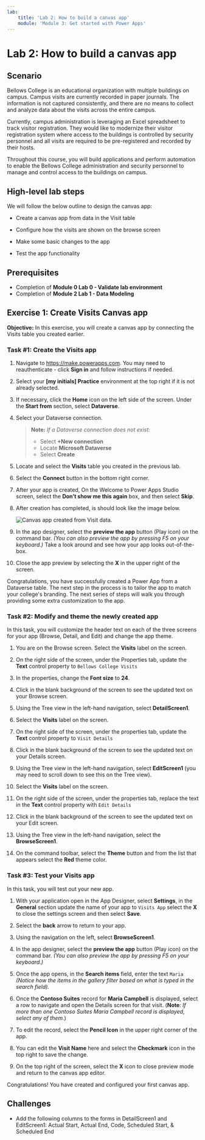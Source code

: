 ```yaml
---
lab:
    title: 'Lab 2: How to build a canvas app'
    module: 'Module 3: Get started with Power Apps'
---
```


# Lab 2: How to build a canvas app

## Scenario

Bellows College is an educational organization with multiple buildings on campus. Campus visits are currently recorded in paper journals. The information is not captured consistently, and there are no means to collect and analyze data about the visits across the entire campus.

Currently, campus administration is leveraging an Excel spreadsheet to track visitor registration. They would like to modernize their visitor registration system where access to the buildings is controlled by security personnel and all visits are required to be pre-registered and recorded by their hosts.

Throughout this course, you will build applications and perform automation to enable the Bellows College administration and security personnel to manage and control access to the buildings on campus.


## High-level lab steps

We will follow the below outline to design the canvas app:

- Create a canvas app from data in the Visit table

- Configure how the visits are shown on the browse screen

- Make some basic changes to the app

- Test the app functionality

## Prerequisites

- Completion of **Module 0 Lab 0 - Validate lab environment**
- Completion of **Module 2 Lab 1 - Data Modeling**


## Exercise 1: Create Visits Canvas app

**Objective:** In this exercise, you will create a canvas app by connecting the Visits table you created earlier.


### Task \#1: Create the Visits app

1.  Navigate to <https://make.powerapps.com>. You may need to reauthenticate - click **Sign in** and follow instructions if needed.

2.  Select your **[my initials] Practice** environment at the top right if it is not already selected.

3.  If necessary, click the **Home** icon on the left side of the screen. Under the **Start from** section, select **Dataverse**.

4.  Select your Dataverse connection.

    > **Note:** *If a Dataverse connection does not exist:*
    > - Select **+New connection**
    > - Locate **Microsoft Dataverse**
    > - Select **Create**

5.  Locate and select the **Visits** table you created in the previous lab.

6.  Select the **Connect** button in the bottom right corner.

7.  After your app is created, On the Welcome to Power Apps Studio screen, select the **Don’t show me this again** box, and then select **Skip**.

8.  After creation has completed, is should look like the image below.

    ![Canvas app created from Visit data.](media/2-canvas-app-from-data.png)

9. In the app designer, select the **preview the app** button (Play icon) on the command bar. *(You can also preview the app by pressing F5 on your keyboard.)* Take a look around and see how your app looks out-of-the-box.

10. Close the app preview by selecting the **X** in the upper right of the screen.

Congratulations, you have successfully created a Power App from a Dataverse table. The next step in the process is to tailor the app to match your college's branding. The next series of steps will walk you through providing some extra customization to the app.


### Task \#2: Modify and theme the newly created app

In this task, you will customize the header text on each of the three screens for your app (Browse, Detail, and Edit) and change the app theme. 

1.  You are on the Browse screen. Select the **Visits** label on the screen.

1.  On the right side of the screen, under the Properties tab, update the **Text** control property to `Bellows College Visits`

1.  In the properties, change the **Font size** to **24**. 

1.  Click in the blank background of the screen to see the updated text on your Browse screen. 

1.  Using the Tree view in the left-hand navigation, select **DetailScreen1**. 

1.  Select the **Visits** label on the screen.

1.  On the right side of the screen, under the properties tab, update the **Text** control property to `Visit Details`

1.  Click in the blank background of the screen to see the updated text on your Details screen.

1.  Using the Tree view in the left-hand navigation, select **EditScreen1** (you may need to scroll down to see this on the Tree view).

1.  Select the **Visits** label on the screen.

1.  On the right side of the screen, under the properties tab, replace the text in the **Text** control property with `Edit Details`

1.  Click in the blank background of the screen to see the updated text on your Edit screen.

1. Using the Tree view in the left-hand navigation, select the **BrowseScreen1**.

1. On the command toolbar, select the **Theme** button and from the list that appears select the **Red** theme color.


### Task \#3: Test your Visits app

In this task, you will test out your new app.

1.  With your application open in the App Designer, select **Settings**, in the **General** section update the name of your app to `Visits App` select the **X** to close the settings screen and then select **Save**.

2.  Select the **back** arrow to return to your app.

3.  Using the navigation on the left, select **BrowseScreen1**.

4.  In the app designer, select the **preview the app** button (Play icon) on the command bar. *(You can also preview the app by pressing F5 on your keyboard.)*

4.  Once the app opens, in the **Search items** field, enter the text `Maria`
    *(Notice how the items in the gallery filter based on what is typed in the
    search field).*

5.  Once the **Contoso Suites** record for **Maria Campbell** is displayed,
    select a row to navigate and open the Details screen for that visit. (**Note**: *If more than one Contoso Suites Maria Campbell record is
    displayed, select any of them.*)

6.  To edit the record, select the **Pencil Icon** in the upper right corner of the app.

7.  You can edit the **Visit Name** here and select the **Checkmark** icon in the top right to save the change.

8.  On the top right of the screen, select the **X** icon to close preview mode and return to the canvas app editor.

Congratulations! You have created and configured your first canvas app.

## Challenges

- Add the following columns to the forms in DetailScreen1 and EditScreen1: Actual Start, Actual End, Code, Scheduled Start, & Scheduled End
